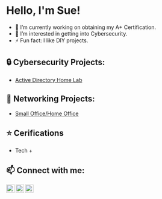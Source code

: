 <h1>Hello, I'm Sue! </h1>

- 🔭 I’m currently working on obtaining my A+ Certification.
- 🤔 I’m interested in getting into Cybersecurity.
- ⚡ Fun fact: I like DIY projects.

<h2>🔒 Cybersecurity Projects:</h2>

- [Active Directory Home Lab]()

<h2>🛜 Networking Projects:</h2>

- [Small Office/Home Office]()

<h2>⭐ Cerifications</h2>

- Tech +

<h2>📫 Connect with me:</h2>

<img align="left" alt="JoshMadakor | YouTube" width="22px" src="https://cdn.jsdelivr.net/npm/simple-icons@v3/icons/youtube.svg" />
<img align="left" alt="JoshMadakor | LinkedIn" width="22px" src="https://cdn.jsdelivr.net/npm/simple-icons@v3/icons/linkedin.svg" />
<img align="left" alt="JoshMadakor | Instagram" width="22px" src="https://cdn.jsdelivr.net/npm/simple-icons@v3/icons/instagram.svg" />


